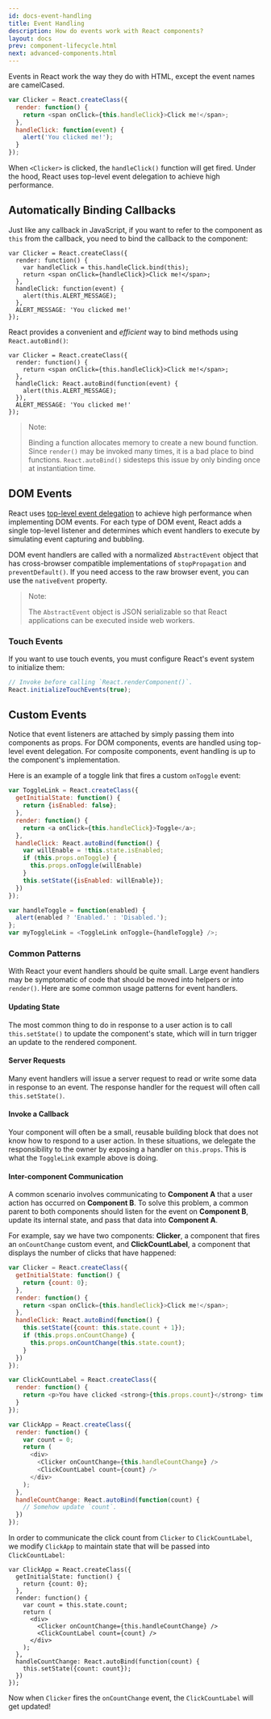 ```yaml
---
id: docs-event-handling
title: Event Handling
description: How do events work with React components?
layout: docs
prev: component-lifecycle.html
next: advanced-components.html
---
```


Events in React work the way they do with HTML, except the event names are
camelCased.

```javascript
var Clicker = React.createClass({
  render: function() {
    return <span onClick={this.handleClick}>Click me!</span>;
  },
  handleClick: function(event) {
    alert('You clicked me!');
  }
});
```

When `<Clicker>` is clicked, the `handleClick()` function will get fired. Under
the hood, React uses top-level event delegation to achieve high performance.

## Automatically Binding Callbacks

Just like any callback in JavaScript, if you want to refer to the component as
`this` from the callback, you need to bind the callback to the component:

```javascript{3}
var Clicker = React.createClass({
  render: function() {
    var handleClick = this.handleClick.bind(this);
    return <span onClick={handleClick}>Click me!</span>;
  },
  handleClick: function(event) {
    alert(this.ALERT_MESSAGE);
  },
  ALERT_MESSAGE: 'You clicked me!'
});
```

React provides a convenient and _efficient_ way to bind methods using
`React.autoBind()`:

```javascript{3,5-7}
var Clicker = React.createClass({
  render: function() {
    return <span onClick={this.handleClick}>Click me!</span>;
  },
  handleClick: React.autoBind(function(event) {
    alert(this.ALERT_MESSAGE);
  }),
  ALERT_MESSAGE: 'You clicked me!'
});
```

> Note:
>
> Binding a function allocates memory to create a new bound function. Since
> `render()` may be invoked many times, it is a bad place to bind functions.
> `React.autoBind()` sidesteps this issue by only binding once at instantiation
> time.

## DOM Events

React uses [top-level event delegation](http://davidwalsh.name/event-delegate)
to achieve high performance when implementing DOM events. For each type of DOM
event, React adds a single top-level listener and determines which event
handlers to execute by simulating event capturing and bubbling.

DOM event handlers are called with a normalized `AbstractEvent` object that has
cross-browser compatible implementations of `stopPropagation` and
`preventDefault()`. If you need access to the raw browser event, you can use the
`nativeEvent` property.

> Note:
>
> The `AbstractEvent` object is JSON serializable so that React applications can
> be executed inside web workers.

### Touch Events

If you want to use touch events, you must configure React's event system to
initialize them:

```javascript
// Invoke before calling `React.renderComponent()`.
React.initializeTouchEvents(true);
```

## Custom Events

Notice that event listeners are attached by simply passing them into components
as props. For DOM components, events are handled using top-level event
delegation. For composite components, event handling is up to the component's
implementation.

Here is an example of a toggle link that fires a custom `onToggle` event:

```javascript
var ToggleLink = React.createClass({
  getInitialState: function() {
    return {isEnabled: false};
  },
  render: function() {
    return <a onClick={this.handleClick}>Toggle</a>;
  },
  handleClick: React.autoBind(function() {
    var willEnable = !this.state.isEnabled;
    if (this.props.onToggle) {
      this.props.onToggle(willEnable)
    }
    this.setState({isEnabled: willEnable});
  })
});

var handleToggle = function(enabled) {
  alert(enabled ? 'Enabled.' : 'Disabled.');
};
var myToggleLink = <ToggleLink onToggle={handleToggle} />;
```

### Common Patterns

With React your event handlers should be quite small. Large event handlers may
be symptomatic of code that should be moved into helpers or into `render()`.
Here are some common usage patterns for event handlers.

#### Updating State

The most common thing to do in response to a user action is to call
`this.setState()` to update the component's state, which will in turn trigger
an update to the rendered component.

#### Server Requests

Many event handlers will issue a server request to read or write some data in
response to an event. The response handler for the request will often call
`this.setState()`.

#### Invoke a Callback

Your component will often be a small, reusable building block that does not know
how to respond to a user action. In these situations, we delegate the
responsibility to the owner by exposing a handler on `this.props`. This is what
the `ToggleLink` example above is doing.

#### Inter-component Communication

A common scenario involves communicating to **Component A** that a user action
has occurred on **Component B**. To solve this problem, a common parent to
both components should listen for the event on **Component B**, update its
internal state, and pass that data into **Component A**.

For example, say we have two components: **Clicker**, a component that fires an
`onCountChange` custom event, and **ClickCountLabel**, a component that displays
the number of clicks that have happened:

```javascript
var Clicker = React.createClass({
  getInitialState: function() {
    return {count: 0};
  },
  render: function() {
    return <span onClick={this.handleClick}>Click me!</span>;
  },
  handleClick: React.autoBind(function() {
    this.setState({count: this.state.count + 1});
    if (this.props.onCountChange) {
      this.props.onCountChange(this.state.count);
    }
  })
});

var ClickCountLabel = React.createClass({
  render: function() {
    return <p>You have clicked <strong>{this.props.count}</strong> times.</p>;
  }
});

var ClickApp = React.createClass({
  render: function() {
    var count = 0;
    return (
      <div>
        <Clicker onCountChange={this.handleCountChange} />
        <ClickCountLabel count={count} />
      </div>
    );
  },
  handleCountChange: React.autoBind(function(count) {
    // Somehow update `count`.
  })
});
```

In order to communicate the click count from `Clicker` to `ClickCountLabel`, we
modify `ClickApp` to maintain state that will be passed into `ClickCountLabel`:

```javascript{2-4,6,15}
var ClickApp = React.createClass({
  getInitialState: function() {
    return {count: 0};
  },
  render: function() {
    var count = this.state.count;
    return (
      <div>
        <Clicker onCountChange={this.handleCountChange} />
        <ClickCountLabel count={count} />
      </div>
    );
  },
  handleCountChange: React.autoBind(function(count) {
    this.setState({count: count});
  })
});
```

Now when `Clicker` fires the `onCountChange` event, the `ClickCountLabel` will
get updated!
